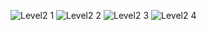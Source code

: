 ![Level2 1](https://user-images.githubusercontent.com/115067018/208956105-754d92c1-eb3b-4508-8dbf-4042b4356e2f.jpg)
![Level2 2](https://user-images.githubusercontent.com/115067018/208956110-249819f7-9e73-4668-8652-e66e20d6be4e.jpg)
![Level2 3](https://user-images.githubusercontent.com/115067018/208956122-acffff18-eb93-448a-9eca-4e616f884d4c.jpg)
![Level2 4](https://user-images.githubusercontent.com/115067018/208956136-35b3a5e7-ff4b-4e02-84cf-16963665e720.jpg)
